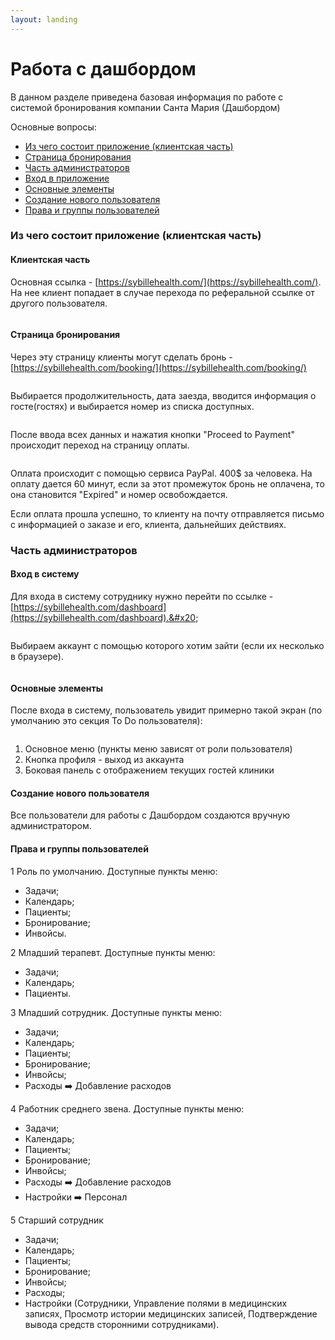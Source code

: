```yaml
---
layout: landing
---
```


# Работа с дашбордом

В данном разделе приведена базовая информация по работе с системой бронирования компании Санта Мария (Дашбордом)

Основные вопросы:

* [Из чего состоит приложение (клиентская часть)](work-with-dashboard.md#client-admin-parts)
* [Страница бронирования](work-with-dashboard.md#booking-page)
* [Часть администраторов](work-with-dashboard.md#admin-section)
* [Вход в приложение](work-with-dashboard.md#admin-login)
* [Основные элементы](work-with-dashboard.md#basic-elements)
* [Создание нового пользователя](work-with-dashboard.md#create-new-user)
* [Права и группы пользователей](work-with-dashboard.md#staff-roles)

### Из чего состоит приложение (клиентская часть) <a href="#client-admin-parts" id="client-admin-parts"></a>

#### Клиентская часть

Основная ссылка - [https://sybillehealth.com/](https://sybillehealth.com/). На нее клиент попадает в случае перехода по реферальной ссылке от другого пользователя.&#x20;

<figure><img src="../../.gitbook/assets/image (4) (1) (1) (1).png" alt=""><figcaption></figcaption></figure>

#### Страница бронирования  <a href="#booking-page" id="booking-page"></a>

Через эту страницу клиенты могут сделать бронь - [https://sybillehealth.com/booking/](https://sybillehealth.com/booking/)

<figure><img src="../../.gitbook/assets/image (5) (1) (1) (1).png" alt=""><figcaption></figcaption></figure>

Выбирается продолжительность, дата заезда, вводится информация о госте(гостях) и выбирается номер из списка доступных.&#x20;

<figure><img src="../../.gitbook/assets/image (2).png" alt=""><figcaption></figcaption></figure>

После ввода всех данных и нажатия кнопки "Proceed to Payment" происходит переход на страницу оплаты.

<figure><img src="../../.gitbook/assets/image (3) (1) (1).png" alt=""><figcaption></figcaption></figure>

Оплата происходит с помощью сервиса PayPal. 400$ за человека. На оплату дается 60 минут, если за этот промежуток бронь не оплачена, то она становится "Expired" и номер освобождается.&#x20;

Если оплата прошла успешно, то клиенту на почту отправляется письмо с информацией о заказе и его, клиента, дальнейших действиях.



### Часть администраторов <a href="#admin-section" id="admin-section"></a>

#### Вход в систему <a href="#admin-login" id="admin-login"></a>

Для входа в систему сотруднику нужно перейти по ссылке - [https://sybillehealth.com/dashboard](https://sybillehealth.com/dashboard).&#x20;

<figure><img src="../../.gitbook/assets/image (1) (1).png" alt=""><figcaption></figcaption></figure>

Выбираем аккаунт с помощью которого хотим зайти (если их несколько в браузере).

<figure><img src="../../.gitbook/assets/image (6) (1).png" alt=""><figcaption></figcaption></figure>

#### Основные элементы <a href="#basic-elements" id="basic-elements"></a>

После входа в систему, пользователь увидит примерно такой экран (по умолчанию это секция To Do пользователя):

<figure><img src="../../.gitbook/assets/image (7) (1).png" alt=""><figcaption></figcaption></figure>

1. Основное меню (пункты меню зависят от роли пользователя)
2. Кнопка профиля - выход из аккаунта
3. Боковая панель с отображением текущих гостей клиники

#### Создание нового пользователя <a href="#create-new-user" id="create-new-user"></a>

Все пользователи для работы с Дашбордом создаются вручную администратором.

#### Права и группы пользователей <a href="#staff-roles" id="staff-roles"></a>

1 Роль по умолчанию. Доступные пункты меню:

* Задачи;
* Календарь;
* Пациенты;
* Бронирование;
* Инвойсы.

2 Младший терапевт. Доступные пункты меню:

* Задачи;
* Календарь;
* Пациенты.

3 Младший сотрудник. Доступные пункты меню:

* Задачи;
* Календарь;
* Пациенты;
* Бронирование;
* Инвойсы;
* Расходы ➡️ Добавление расходов

4 Работник среднего звена. Доступные пункты меню:

* Задачи;
* Календарь;
* Пациенты;
* Бронирование;
* Инвойсы;
* Расходы ➡️ Добавление расходов
* Настройки ➡️ Персонал

5 Старший сотрудник

* Задачи;
* Календарь;
* Пациенты;
* Бронирование;
* Инвойсы;
* Расходы;
* Настройки (Сотрудники, Управление полями в медицинских записях, Просмотр истории медицинских записей, Подтверждение вывода средств сторонними сотрудниками).



